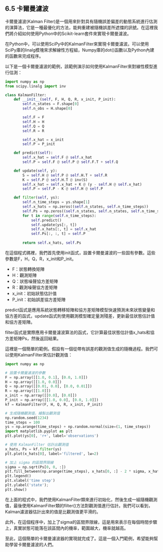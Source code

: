 ## 6.5 卡爾曼濾波

卡爾曼濾波(Kalman Filter)是一個用來針對具有隨機誤差偏差的動態系統進行估測的演算法，它是一種最優化的方法，能夠重建被隨機誤差所遮擋的訊號。在這裡我們將介紹如何使用Python中的Scikit-learn套件來實現卡爾曼濾波。

在Python中，可以使用SciPy中的KalmanFilter來實現卡爾曼濾波。可以使用 SciPy庫的linalg模塊來求解線性方程組，Numpy庫的dot()函數以及Python內建的函數來完成程序。

以下是一個卡爾曼濾波的範例，該範例演示如何使用KalmanFilter來對線性模型進行估測：

```python
import numpy as np
from scipy.linalg import inv

class KalmanFilter:
    def __init__(self, F, H, Q, R, x_init, P_init):
        self.n_states = F.shape[0]
        self.n_obs = H.shape[0]

        self.F = F
        self.H = H
        self.Q = Q
        self.R = R

        self.x_hat = x_init
        self.P = P_init

    def predict(self):
        self.x_hat = self.F @ self.x_hat
        self.P = self.F @ self.P @ self.F.T + self.Q

    def update(self, y):
        S = self.H @ self.P @ self.H.T + self.R
        K = self.P @ self.H.T @ inv(S)
        self.x_hat = self.x_hat + K @ (y - self.H @ self.x_hat)
        self.P = self.P - K @ self.H @ self.P

    def filter(self, ys):
        self.n_time_steps = ys.shape[1]
        self.x_hats = np.zeros((self.n_states, self.n_time_steps))
        self.Ps = np.zeros((self.n_states, self.n_states, self.n_time_steps))
        for t in range(self.n_time_steps):
            self.predict()
            self.update(ys[:, t])
            self.x_hats[:, t] = self.x_hat
            self.Ps[:, :, t] = self.P
            
        return self.x_hats, self.Ps
```

在這個程式碼裡，我們首先使用init函式，設置卡爾曼濾波的一些固有參數。這些參數是F，H，Q，R，x_init和P_init。

- F：狀態轉換矩陣
- H：觀測矩陣
- Q：狀態噪聲協方差矩陣
- R：觀測噪聲協方差矩陣
- x_init：初始狀態估計值
- P_init：初始誤差協方差矩陣

predict函式是應用系統狀態轉移矩陣和協方差矩陣模型快速預測未來狀態變量和協方差的函式，update函式則使用觀測模型確定量測殘差，更新最佳狀態估計值和協方差矩陣。

filter函式是實際應用卡爾曼濾波算法的函式，它計算最佳狀態估計值x_hats和協方差矩陣Ps，然後返回結果。

這裡是一個簡單的範例。假設有一個從帶有誤差的觀測值生成的隨機過程。我們可以使用KalmanFilter來估計觀測值：

```python
import numpy as np

# 設置卡爾曼濾波的參數
F = np.array([[1.0, 0.1], [0.0, 1.0]])
H = np.array([[1.0, 0.0]])
Q = np.array([[0.01, 0.0], [0.0, 0.01]])
R = np.array([[1.0]])
x_init = np.array([[0.0], [0.0]])
P_init = np.array([[1.0, 0.0], [0.0, 1.0]])
kf = KalmanFilter(F, H, Q, R, x_init, P_init)

# 生成隨機觀測值，繪製出觀測值
np.random.seed(1234)
time_steps = 100
ys = np.arange(time_steps) + np.random.normal(size=(1, time_steps))
import matplotlib.pyplot as plt
plt.plot(ys[0], 'r+', label='observations')

# 使用 KalmanFilter 估計出觀測值
x_hats, Ps = kf.filter(ys)
plt.plot(x_hats[0], label='filtered', lw=2)

# 加上 sigma 的區間界限線
sigma = np.sqrt(Ps[0, 0, :])
plt.fill_between(np.arange(time_steps), x_hats[0, :] - 2 * sigma, x_hats[0, :] + 2 * sigma, alpha=0.1)
plt.legend()
plt.xlabel('time step')
plt.ylabel('state');
plt.show()
```

在上面的程式中，我們使用KalmanFilter類來進行初始化，然後生成一組隨機觀測值，最後使用KalmanFilter類的filter()方法對觀測值進行估計。我們可以看到，Kalman濾波器估計出來的值是比觀測值更平滑的。

此外，在這個程序中，加上了sigma的區間界限線，這是用來表示在每個時間步驟上，真實狀態可能落在該區間內的機率，範圍越大，機率就越高。

至此，這個簡單的卡爾曼濾波器的實現就完成了。這是一個入門範例，希望能夠幫助學習卡爾曼濾波的人們。